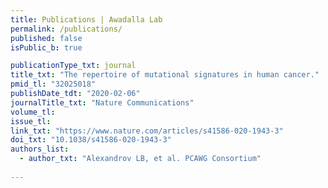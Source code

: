 ```yaml
---
title: Publications | Awadalla Lab
permalink: /publications/
published: false
isPublic_b: true

publicationType_txt: journal
title_txt: "The repertoire of mutational signatures in human cancer."
pmid_tl: "32025018"
publishDate_tdt: "2020-02-06"
journalTitle_txt: "Nature Communications"
volume_tl: 
issue_tl:
link_txt: "https://www.nature.com/articles/s41586-020-1943-3"
doi_txt: "10.1038/s41586-020-1943-3"
authors_list: 
  - author_txt: "Alexandrov LB, et al. PCAWG Consortium"
 
---
```

